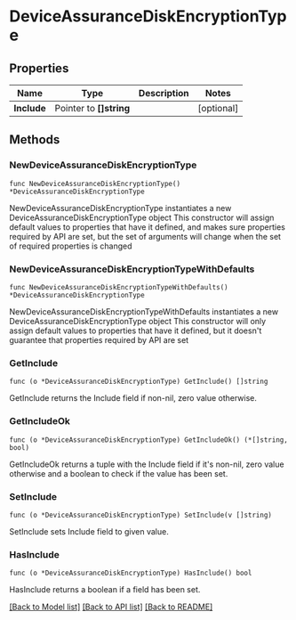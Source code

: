 # DeviceAssuranceDiskEncryptionType

## Properties

Name | Type | Description | Notes
------------ | ------------- | ------------- | -------------
**Include** | Pointer to **[]string** |  | [optional] 

## Methods

### NewDeviceAssuranceDiskEncryptionType

`func NewDeviceAssuranceDiskEncryptionType() *DeviceAssuranceDiskEncryptionType`

NewDeviceAssuranceDiskEncryptionType instantiates a new DeviceAssuranceDiskEncryptionType object
This constructor will assign default values to properties that have it defined,
and makes sure properties required by API are set, but the set of arguments
will change when the set of required properties is changed

### NewDeviceAssuranceDiskEncryptionTypeWithDefaults

`func NewDeviceAssuranceDiskEncryptionTypeWithDefaults() *DeviceAssuranceDiskEncryptionType`

NewDeviceAssuranceDiskEncryptionTypeWithDefaults instantiates a new DeviceAssuranceDiskEncryptionType object
This constructor will only assign default values to properties that have it defined,
but it doesn't guarantee that properties required by API are set

### GetInclude

`func (o *DeviceAssuranceDiskEncryptionType) GetInclude() []string`

GetInclude returns the Include field if non-nil, zero value otherwise.

### GetIncludeOk

`func (o *DeviceAssuranceDiskEncryptionType) GetIncludeOk() (*[]string, bool)`

GetIncludeOk returns a tuple with the Include field if it's non-nil, zero value otherwise
and a boolean to check if the value has been set.

### SetInclude

`func (o *DeviceAssuranceDiskEncryptionType) SetInclude(v []string)`

SetInclude sets Include field to given value.

### HasInclude

`func (o *DeviceAssuranceDiskEncryptionType) HasInclude() bool`

HasInclude returns a boolean if a field has been set.


[[Back to Model list]](../README.md#documentation-for-models) [[Back to API list]](../README.md#documentation-for-api-endpoints) [[Back to README]](../README.md)


